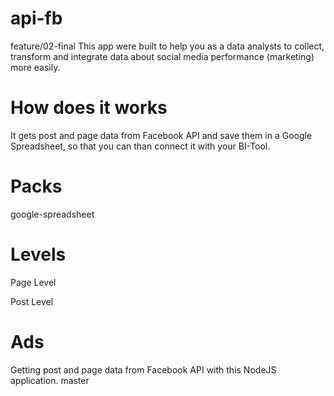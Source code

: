 # api-fb

feature/02-final
This app were built to help you as a data analysts to collect, transform and integrate data about social media performance (marketing) more easily.

# How does it works

It gets post and page data from Facebook API and save them in a Google Spreadsheet, so that you can than connect it with your BI-Tool.

# Packs

google-spreadsheet

# Levels

Page Level

Post Level

Ads
=======
Getting post and page data from Facebook API with this NodeJS application.
master
